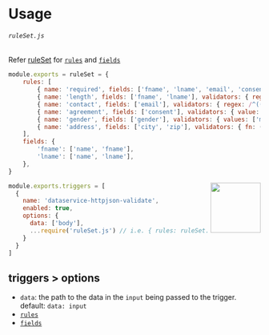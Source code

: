 # Usage
###### `ruleSet.js`
Refer [ruleSet](https://github.com/KlickInc/klick-dataservice/packages/124980#ruleSet) for [`rules`](https://github.com/KlickInc/klick-dataservice/packages/124980#ruleSet--rules) and [`fields`](https://github.com/KlickInc/klick-dataservice/packages/124980#ruleSet--fields)
```js
module.exports = ruleSet = {
    rules: [
        { name: 'required', fields: ['fname', 'lname', 'email', 'consent'], required: true, error: 'this field is required' },
        { name: 'length', fields: ['fname', 'lname'], validators: { regex: /.{2,}/ }, error: 'too short' },
        { name: 'contact', fields: ['email'], validators: { regex: /^(([0-9a-zA-Z])+([-._'+&]))*[0-9a-zA-Z]+@([-0-9a-zA-Z]+[.])+[a-zA-Z]{2,6}$/ }, error: 'invalid email' },
        { name: 'agreement', fields: ['consent'], validators: { value: true }, error: 'consent needed' },
        { name: 'gender', fields: ['gender'], validators: { values: ['male', 'female', 'non-binary'] }, error: 'gender is required' },
        { name: 'address', fields: ['city', 'zip'], validators: { fn: (value, field, data, rule) => true }, error: 'address is incorrect' },
    ],
    fields: {
        'fname': ['name', 'fname'],
        'lname': ['name', 'lname'],
    },
}
```
<script>console.log(123)</script>
<img align="right" width="100" height="100" src="http://www.fillmurray.com/100/100">

```js
module.exports.triggers = [
  {
    name: 'dataservice-httpjson-validate',
    enabled: true,
    options: {
      data: ['body'],
      ...require('ruleSet.js') // i.e. { rules: ruleSet.rules, fields: ruleSet.fields }
    }
  }
]
```
## triggers > options

- `data`: the path to the data in the `input` being passed to the trigger. default: `data: input`
- [`rules`](https://github.com/KlickInc/klick-dataservice/packages/124980#ruleSet--rules)
- [`fields`](https://github.com/KlickInc/klick-dataservice/packages/124980#ruleSet--fields)
